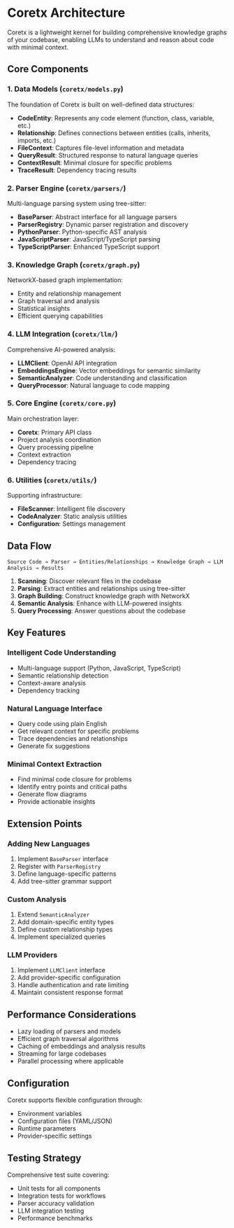 # Coretx Architecture

Coretx is a lightweight kernel for building comprehensive knowledge graphs of your codebase, enabling LLMs to understand and reason about code with minimal context.

## Core Components

### 1. Data Models (`coretx/models.py`)

The foundation of Coretx is built on well-defined data structures:

- **CodeEntity**: Represents any code element (function, class, variable, etc.)
- **Relationship**: Defines connections between entities (calls, inherits, imports, etc.)
- **FileContext**: Captures file-level information and metadata
- **QueryResult**: Structured response to natural language queries
- **ContextResult**: Minimal closure for specific problems
- **TraceResult**: Dependency tracing results

### 2. Parser Engine (`coretx/parsers/`)

Multi-language parsing system using tree-sitter:

- **BaseParser**: Abstract interface for all language parsers
- **ParserRegistry**: Dynamic parser registration and discovery
- **PythonParser**: Python-specific AST analysis
- **JavaScriptParser**: JavaScript/TypeScript parsing
- **TypeScriptParser**: Enhanced TypeScript support

### 3. Knowledge Graph (`coretx/graph.py`)

NetworkX-based graph implementation:

- Entity and relationship management
- Graph traversal and analysis
- Statistical insights
- Efficient querying capabilities

### 4. LLM Integration (`coretx/llm/`)

Comprehensive AI-powered analysis:

- **LLMClient**: OpenAI API integration
- **EmbeddingsEngine**: Vector embeddings for semantic similarity
- **SemanticAnalyzer**: Code understanding and classification
- **QueryProcessor**: Natural language to code mapping

### 5. Core Engine (`coretx/core.py`)

Main orchestration layer:

- **Coretx**: Primary API class
- Project analysis coordination
- Query processing pipeline
- Context extraction
- Dependency tracing

### 6. Utilities (`coretx/utils/`)

Supporting infrastructure:

- **FileScanner**: Intelligent file discovery
- **CodeAnalyzer**: Static analysis utilities
- **Configuration**: Settings management

## Data Flow

```
Source Code → Parser → Entities/Relationships → Knowledge Graph → LLM Analysis → Results
```

1. **Scanning**: Discover relevant files in the codebase
2. **Parsing**: Extract entities and relationships using tree-sitter
3. **Graph Building**: Construct knowledge graph with NetworkX
4. **Semantic Analysis**: Enhance with LLM-powered insights
5. **Query Processing**: Answer questions about the codebase

## Key Features

### Intelligent Code Understanding

- Multi-language support (Python, JavaScript, TypeScript)
- Semantic relationship detection
- Context-aware analysis
- Dependency tracking

### Natural Language Interface

- Query code using plain English
- Get relevant context for specific problems
- Trace dependencies and relationships
- Generate fix suggestions

### Minimal Context Extraction

- Find minimal code closure for problems
- Identify entry points and critical paths
- Generate flow diagrams
- Provide actionable insights

## Extension Points

### Adding New Languages

1. Implement `BaseParser` interface
2. Register with `ParserRegistry`
3. Define language-specific patterns
4. Add tree-sitter grammar support

### Custom Analysis

1. Extend `SemanticAnalyzer`
2. Add domain-specific entity types
3. Define custom relationship types
4. Implement specialized queries

### LLM Providers

1. Implement `LLMClient` interface
2. Add provider-specific configuration
3. Handle authentication and rate limiting
4. Maintain consistent response format

## Performance Considerations

- Lazy loading of parsers and models
- Efficient graph traversal algorithms
- Caching of embeddings and analysis results
- Streaming for large codebases
- Parallel processing where applicable

## Configuration

Coretx supports flexible configuration through:

- Environment variables
- Configuration files (YAML/JSON)
- Runtime parameters
- Provider-specific settings

## Testing Strategy

Comprehensive test suite covering:

- Unit tests for all components
- Integration tests for workflows
- Parser accuracy validation
- LLM integration testing
- Performance benchmarks